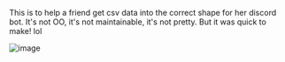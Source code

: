 This is to help a friend get csv data into the correct shape for her discord bot.  It's not OO, it's not maintainable, it's not pretty.  But it was quick to make! lol

![image](https://github.com/Carnes/MonopolyGoDataRepack/assets/1475235/932ef497-d932-4ada-854d-1aaa0b26e9a8)
